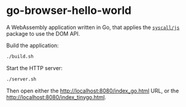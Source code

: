 # go-browser-hello-world

A WebAssembly application written in Go, that applies the [`syscall/js`](https://pkg.go.dev/syscall/js) package to use the DOM API.

Build the application:

```bash
./build.sh
```

Start the HTTP server:

```bash
./server.sh
```

Then open either the [http://localhost:8080/index_go.html](http://localhost:8080/index_go.html) URL,
or the [http://localhost:8080/index_tinygo.html](http://localhost:8080/index_tinygo.html).
